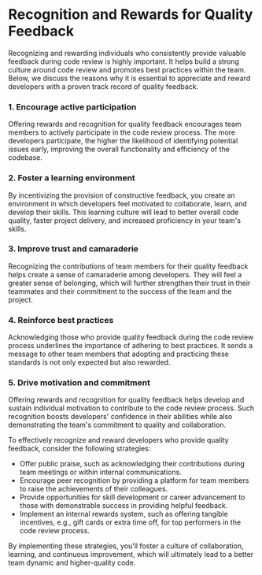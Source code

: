 # Recognition and Rewards for Quality Feedback

Recognizing and rewarding individuals who consistently provide valuable feedback during code review is highly important. It helps build a strong culture around code review and promotes best practices within the team. Below, we discuss the reasons why it is essential to appreciate and reward developers with a proven track record of quality feedback.

### 1. Encourage active participation

Offering rewards and recognition for quality feedback encourages team members to actively participate in the code review process. The more developers participate, the higher the likelihood of identifying potential issues early, improving the overall functionality and efficiency of the codebase.

### 2. Foster a learning environment

By incentivizing the provision of constructive feedback, you create an environment in which developers feel motivated to collaborate, learn, and develop their skills. This learning culture will lead to better overall code quality, faster project delivery, and increased proficiency in your team's skills.

### 3. Improve trust and camaraderie

Recognizing the contributions of team members for their quality feedback helps create a sense of camaraderie among developers. They will feel a greater sense of belonging, which will further strengthen their trust in their teammates and their commitment to the success of the team and the project.

### 4. Reinforce best practices

Acknowledging those who provide quality feedback during the code review process underlines the importance of adhering to best practices. It sends a message to other team members that adopting and practicing these standards is not only expected but also rewarded.

### 5. Drive motivation and commitment

Offering rewards and recognition for quality feedback helps develop and sustain individual motivation to contribute to the code review process. Such recognition boosts developers' confidence in their abilities while also demonstrating the team's commitment to quality and collaboration.

To effectively recognize and reward developers who provide quality feedback, consider the following strategies:

- Offer public praise, such as acknowledging their contributions during team meetings or within internal communications.
- Encourage peer recognition by providing a platform for team members to raise the achievements of their colleagues.
- Provide opportunities for skill development or career advancement to those with demonstrable success in providing helpful feedback.
- Implement an internal rewards system, such as offering tangible incentives, e.g., gift cards or extra time off, for top performers in the code review process.

By implementing these strategies, you'll foster a culture of collaboration, learning, and continuous improvement, which will ultimately lead to a better team dynamic and higher-quality code.